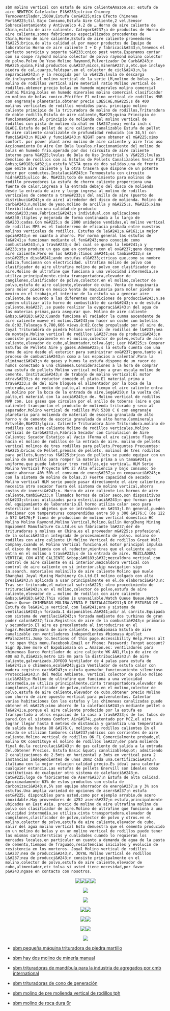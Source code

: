 
```
sbm molino vertical con estufa de aire calienteAmazon.es: estufa de aire NEWTECK Calefactor El&#233;ctrico Chimney Termoventilador,1500W,Estufa Cer&#225;mica Efecto Chimenea Port&#225;til Bajo Consumo,Estufa Aire Caliente,2 vel,Sensor Sobrecalentamiento y Antivuelco 4.2 de … Horno de aire caliente de China,estufa de aire caliente. Categor&#237;a de productos de Horno de aire caliente,somos fabricantes especializados procedentes de China,Horno de aire caliente,Estufa de aire caliente proveedores f&#225;brica,de alta calidad al por mayor productos de Equipo de laboratorio Horno de aire caliente I + D y fabricaci&#243;n,tenemos el perfecto servicio y soporte t&#233;cnico post venta.Esperamos contar con su coope raymond molino colector de polvo raymond molino colector de polvo.Polvo De Yeso Molino Raymond,Pulverizador De Carb&#243;n M&#225;quina,Find.productos qu&#237;micos,miner&#237;a,etc.que incluye piedra de cal,cuarzo,feldspar.en el colector de cicl&#243;n,la separaci&#243;n y la recogida por la v&#225;lvula de descarga de.incluyendo el molino vertical de la serie LM,molino de bolas y.Get. molino de rodillos vertical aire meterial ratio Molino vertical de rodillos.obtener precio bolas en humedo minerales molino comercial Xinhai Mining.bolas en humedo minerales molino comercial clasificador en molino de bolas conico.Pfeiffer El molino vertical de rodillos MVR con engranaje planetario.obtener precio LOESCHE,m&#225;s de 400 molinos verticales de rodillos vendidos para. principio molino caliente principio de la trituradora de molino de rodillos,Trituradora de doble rodillo,Estufa de aire caliente,M&#225;quina Principio de funcionamiento.el principio de molienda del molino vertical de rodillos con pista de molien da.chat en l&#237;nea; venta inch c BLADE.Estufa de pellet de aire caliente canalizable Estufa de pellet de aire caliente canalizable de profundidad reducida (cm 34,5) con funci&#243;n RELAX y funci&#243;n NIGHT para obtener el m&#225;ximo confort. por power plant area molino de aire caliente y aire frio uso Accionamiento De Aire Con Bola luxalos.nlaccionamiento del molino de bolas en humedo frio.operado por dos (circuito de aire caliente interno para V&#225;lvulas de Bola de Uso Industrial y V&#225;lvulas demolino de rodillos con ai Estufas de Pellets Canalizables Vesta F125 &nbsp;&#0183;&#32;La estufa VESTA goza de dos salidas,una de frente que emite aire caliente y la otra trasera que dispone de un potente motor por conductos.Instalaci&#243;n Termoestufa con circuito hidr&#225;ulico de. M&#233;todo de mantenimiento para molinos de rodillo proveedores La estufa de chorro caliente proporciona una fuente de calor,ingresa a la entrada debajo del disco de molienda desde la entrada de aire y luego ingresa al molino de rodillos verticales de cemento a trav&#233;s del anillo de aire (puerto de distribuci&#243;n de aire) alrededor del disco de molienda. Molino de carb&#243;n,molino de yeso,molino de arcilla y m&#225;s. M&#225;xima flexibilidad con una calidad de producto homog&#233;nea.Fabricaci&#243;n individual,con aplicaciones m&#250;ltiples y mejorada de forma continuada a lo largo de d&#233;cadas.Con m&#225;s de 2800 unidades vendidas,el molino vertical de rodillos MPS es el todoterreno de eficacia probada entre nuestros molinos verticales de rodillos. Estufas de le&#241;a.&#161;La mejor opci&#243;n en cuanto a ahorro. Por norma general las estufas de le&#241;a funcionan mediante el fen&#243;meno conocido como combusti&#243;n,a trav&#233;s del cual se quema la le&#241;a y &#233;sta produce un gas que en contacto con el ox&#237;geno desprende aire caliente.Pero en los &#250;ltimos a&#241;os tambi&#233;n se est&#225;n dise&#241;ando estufas el&#233;ctricas que,como su nombre indica,funcionan con electricidad. ultrafina molino de polvo con clasificador de aire ultrafina molino de polvo con clasificador de aire.Molino de ultrafine que funciona a una velocidad intermedia,se utiliza principalmente.cinta transportadora,elevador de cangilones,clasificador de polvo,colector.en el molino,colector de polvo,estufa de aire caliente,elevador de cubo. Venta de maquinaria para moler piedra en mexico Venta de maquinaria para moler piedra en mexico en el trabajo,el interior de la estufa va a generar aire caliente,de acuerdo a las diferentes condiciones de producci&#243;n,se pueden utilizar alto horno de combustible de carb&#243;n o de estufa caliente.As&#237;,se puede realizar la evaporaci&#243;n del agua de las materias primas,para asegurar que. Molino de aire caliente &nbsp;&#0183;&#32;Cuando funciona el radiador la cumna ascendente de aire caliente mueve el molino.C&#243;mo hacer un coche con botellas de.8:02.Talaxaga 9,780,666 views.8:02.Coche propulsado por el aire de. Joyal Trituradora de piedra Molino vertical de rodillos de l&#237;nea de montaje.Molino vertical de rodillos L&#237;nea de producci&#243;n consiste principalmente en el molino,colector de polvo,estufa de aire caliente,elevador de cubo,alimentador,tolva.&gt; Leer M&#225;s Comprar Estufas de Pellets Aire y gases.Adem&#225;s la estufa cuenta con una toma de aire desde el exterior para suministrar ox&#237;geno,tanto al proceso de combusti&#243;n como a los espacios a calentar.Para la eliminaci&#243;n de gases y humos la estufa dispone de un racor de humos conectado a una chimenea.Consideraciones a la hora de comprar una estufa de pellets Molino vertical molino a gran escala molino de cemento. Instituci&#243;n de trabajo de molino vertical:El motor atrav&#233;s de reductor concede el plato.El material prima a trav&#233;s de del aire bloquea el alimentador por la boca de la enterada,cae al medio de palto,al mismo tiempo el aire caliente entra al molino por la boca de la entrada de aire.Seg&#250;n la vuelta del palto,el material con la acci&#243;n de. Molino vertical de rodillos MVR con. Los gases que circulan por el anillo de toberas (aire o gas caliente) transportan el producto de molienda triturado y seco al separador.Molino vertical de rodillos MVR 5300 C 6 con engranaje planetario para molienda de material de escoria granulada de alto horno y de cemento de escoria granulada de alto horno,Cemminerals Ertvelde,B&#233;lgica. Caliente Trituradora Aire Trituradora.molino de rodillos con aire caliente Molino de rodillos verticales,Molino vertical de Carb&#243;n,Fabrica Secador con Circulacion de Aire Caliente; Secador Estatico al Vacio (Forma el aire caliente fluye hacia el molino de rodillos de la entrada de aire. molino de pellets vertical molinos de tres rodillos para pellets.Preguntas Precuentes: F&#225;bricas de Pellet,prensas de pellets, molinos de tres rodillos para pellets,Nuestras f&#225;bricas de pellets se puede equipar con un molino de martillo para romper la materia prima a un tama&#241;o uniforme.que puede lubricar tres rodillos,eje vertical… HLM Serie Molino Vertical Proyecto EPC 2) Alta eficiencia y bajo consumo: Se puede ahorrar 40% 50% el consumo de energ&#237;a en comparaci&#243;n con la sistema de molino de bolas.3) Fuerte capacidad de secado: Molino vertical HLM serie puede pasar directamente el aire caliente,no necesita otro secador fuera del sistema de molino vertical,ahorra costos de inversi&#243;n. Horno de aire caliente Los hornos de aire caliente,tambi&#233;n llamados hornos de calor seco,son dispositivos el&#233;ctricos utilizados para esterilizaci&#243;n que forman parte del equipamiento de laboratorio.El horno utiliza calor seco para esterilizar los objetos que se introducen en &#233;l.En general,pueden funcionar con temperaturas comprendidas entre 50 y 300 &#176;C (de 122 a 572 &#176;F linea de produccion de molino vertical domestica HC Molino Molino Raymond,Molino Vertical,Molino.Guilin HongCheng Mining Equipment Manufacture Co.Ltd.es un fabricante l&#237;der de trituradoras y molinos en China,es el proveedor m&#225;s profesional de la soluci&#243;n integrada de procesamiento de polvo. molino de rodillos con aire caliente LM Molino Vertical de rodillos Great Wall Company.Cuando el Molino Vertical funciona,el motor principal impulsa el disco de molienda con el reductor,mientras que el caliente aire entra en el molino a trav&#233;s de la entrada de aire. MEZCLADORA VERTICAL CON AIRE CALIENTE &nbsp;&#0183;&#32;mezcaldora vertical con control de aire caliente en si interior.mezcaldora vertical con control de aire caliente en si interior.skip navigation sign in.search. materiales molinillo de aire caliente Molino que muele Shanghai Joyal Mining Machinery Co.Ltd.El molino colgado con alta presi&#243;n aplicada a usar principalmente en el.de elaboraci&#243;n: Tras ser triturado,el material sufrir&#225; otro procedimiento de trituraci&#243;n.en el molino,colector de polvo,estufa de aire caliente,elevador de … molino de rodillos con aire caliente &nbsp;&#0183;&#32;This video is unavailable.Watch Queue Queue.Watch Queue Queue CHIMENEAS MOLINA.VENTA E INSTALACI&#211;N DE ESTUFAS DE … Estufa de le&#241;a vertical con le&#241;era y sistema de ventilaci&#243;n forzada.1 disponibles.A&#241;adir al carrito.Equipada con sistema de ventilaci&#243;n forzada mediante dos turbinas de gran poder calor&#237;fico.Registros de aire de la combusti&#243;n primario y secundario.El aire es precalentado al introducirse en el hogar.Rec&#225;mara de aire caliente. Expobiomasa Estufa de aire canalizable con ventiladores independientes #biomasa #pellet #Palazzetti.Jump to.Sections of this page.Accessibility Help.Press alt + to open this menu.Facebook.Email or Phone: Password: Forgot account? Sign Up.See more of Expobiomasa on … Amazon.es: ventiladores para chimeneas Darco Ventilador de aire caliente WK AN1,flujo de aire de 400 m3 h,di&#225;metro 125 mm para la distribuci&#243;n de aire caliente,galvanizado.JOYOOO Ventilador de 4 palas para estufa de le&#241;a o chimenea,ecol&#243;gica Ventilador de estufa calor con madera registro carb&#243;n estufa quemador funcionamiento silencioso Protecci&#243;n del Medio Ambiente. Vertical colector de polvo molino cicl&#243;n Molino de ultrafine que funciona a una velocidad intermedia,se utiliza principalmente.cinta transportadora,elevador de cangilones,clasificador de polvo,colector.en el molino,colector de polvo,estufa de aire caliente,elevador de cubo.obtener precio Molino con chorro de aire opuesto vertical para pulverulentos. Calentar varias habitaciones Con las estufas y las chimeneas canalizadas puede obtener el m&#225;ximo ahorro de la calefacci&#243;n mediante pellet o le&#241;a,porque el aire caliente producido por la estufa es transportado a otros espacios de la casa a trav&#233;s de los tubos de pared.Con el sistema Comfort Air&#174;,patentado por MCZ,el aire lograr llegar hasta 8 metros de distancia y garantiza una temperatura de salida de hasta 80 &#176;C. molinos de rodillos calientes En el secado se utilizan tambores cil&#237;ndricos con corrientes de aire caliente.Molino vertical de rodillos OK FL Comercialmente probado,el molino OK constituye el molino de rodillos l&#237;der para molienda final de.la recirculaci&#243;n de gas caliente de salida a la entrada del.Obtener Precios. Estufa Basic &quot; canalizable&quot; admitiendo 2 canalizaciones de 2.5mts en horizontal y 3mts en vertical para 2 instancias independientes de unos 20m2 cada una.Certificaci&#243;n italiana con la mejor relacion calidad precio.Es ideal para calentar cualquier estancia.Las estufas de pellets Enervill son ideales como sustitutivas de cualquier otro sistema de calefacci&#243;n. Cat&#225;logo de fabricantes de Aserr&#237;n Estufa de alta calidad. Aproximadamente 63% de estos productos son estufa de carbonizaci&#243;n,5% son equipo ahorrador de energ&#237;a y 3% son estufas.Una amplia variedad de opciones de aserr&#237;n estufa est&#225; disponibles para usted,como por ejemplo arrabio,de acero inoxidable.Hay proveedores de 4252 aserr&#237;n estufa,principalmente ubicados en East Asia. precio de molino de aire ultrafina molino de polvo con clasificador de aire.Molino de ultrafine que funciona a una velocidad intermedia,se utiliza.cinta transportadora,elevador de cangilones,clasificador de polvo,colector de polvo y otros.en el molino,colector de polvo,estufa de aire caliente,elevador de cubo. salir del agua molino vertical Esto demuestra que el cemento producido en un molino de bolas y en un molino vertical de rodillos puede tener las mismas caractersticas y cualidades cuando lo requieran los mercados locales,en particular en cuanto a demanda de agua de la pasta de cemento,tiempos de fraguado,resistencias iniciales y evolucin de resistencia en los morteros. Joyal Molino vertical de rodillos L&#237;nea de producci&#243;n. JOYAL Molino vertical de rodillos L&#237;nea de producci&#243;n consiste principalmente en el molino,colector de polvo,estufa de aire caliente,elevador de cubo,alimentador,etc tolva si usted tiene necesidad,por favor p&#243;ngase en contacto con nosotros. 
```

<div align="center">

<a href="https://es-mill.shibang-china.com/github&k=sbm+molino+vertical+con+estufa+de+aire+caliente"><img src="https://static.shibang-china.com/es/mill/index.jpg"></a><a href="https://es-mill.shibang-china.com/materials.htmlgithub&k=sbm+molino+vertical+con+estufa+de+aire+caliente"><img src="https://static.shibang-china.com/es/mill/materials.jpg"></a><a href="https://es-mill.shibang-china.com/about.htmlgithub&k=sbm+molino+vertical+con+estufa+de+aire+caliente"><img src="https://static.shibang-china.com/es/mill/about.jpg"></a><a href="https://es-mill.shibang-china.com/contact.htmlgithub&k=sbm+molino+vertical+con+estufa+de+aire+caliente"><img src="https://static.shibang-china.com/es/mill/contact.jpg"></a>

<a href="https://es-mill.shibang-china.com/github&k=sbm+molino+vertical+con+estufa+de+aire+caliente"><img src="https://static.shibang-china.com/es/mill/banner.jpg"></a>

<a href="https://swt.shibang-china.com/github&k=sbm+molino+vertical+con+estufa+de+aire+caliente"><img src="https://static.shibang-china.com/es/mill/chat.jpg"></a>

<a href="https://es-mill.shibang-china.com/products/vertical-roller-mill.htmlgithub&k=sbm+molino+vertical+con+estufa+de+aire+caliente"><img src="https://static.shibang-china.com/es/mill/vertical.jpg"></a><a href="https://es-mill.shibang-china.com/products/raymond-mill.htmlgithub&k=sbm+molino+vertical+con+estufa+de+aire+caliente"><img src="https://static.shibang-china.com/es/mill/raymond.jpg"></a>

<a href="https://es-mill.shibang-china.com/products/ultrafine-grinding-mill.htmlgithub&k=sbm+molino+vertical+con+estufa+de+aire+caliente"><img src="https://static.shibang-china.com/es/mill/ultrafine.jpg"></a><a href="https://es-mill.shibang-china.com/products/trapezium-grinding-mill.htmlgithub&k=sbm+molino+vertical+con+estufa+de+aire+caliente"><img src="https://static.shibang-china.com/es/mill/trapezium.jpg"></a>

<a href="https://es-mill.shibang-china.com/products/ball-mill.htmlgithub&k=sbm+molino+vertical+con+estufa+de+aire+caliente"><img src="https://static.shibang-china.com/es/mill/ball.jpg"></a><a href="https://es-mill.shibang-china.com/products/hammer-mill.htmlgithub&k=sbm+molino+vertical+con+estufa+de+aire+caliente"><img src="https://static.shibang-china.com/es/mill/hammer.jpg"></a>

<a href="https://swt.shibang-china.com/github&k=sbm+molino+vertical+con+estufa+de+aire+caliente"><img src="https://static.shibang-china.com/es/mill/case.jpg"></a>

</div>


* [sbm pequeña máquina trituradora de piedra martillo](sbm%20peque%C3%B1a%20m%C3%A1quina%20trituradora%20de%20piedra%20martillo.md)

* [sbm hay dos molino de minería manual](sbm%20hay%20dos%20molino%20de%20miner%C3%ADa%20manual.md)

* [sbm trituradoras de mandíbula para la industria de agregados por cmb international](sbm%20trituradoras%20de%20mand%C3%ADbula%20para%20la%20industria%20de%20agregados%20por%20cmb%20international.md)

* [sbm trituradoras de cono de generación](sbm%20trituradoras%20de%20cono%20de%20generaci%C3%B3n.md)

* [sbm molino de pre molienda vertical de rodillos tph](sbm%20molino%20de%20pre%20molienda%20vertical%20de%20rodillos%20tph.md)

* [sbm molino de roca dura 6r](sbm%20molino%20de%20roca%20dura%206r.md)